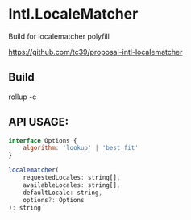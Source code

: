 # Intl.LocaleMatcher

Build for localematcher polyfill

https://github.com/tc39/proposal-intl-localematcher

## Build
rollup -c  


## API USAGE:

```js
interface Options {
    algorithm: 'lookup' | 'best fit'
}

localematcher(
    requestedLocales: string[],
    availableLocales: string[],
    defaultLocale: string,
    options?: Options
): string
```
